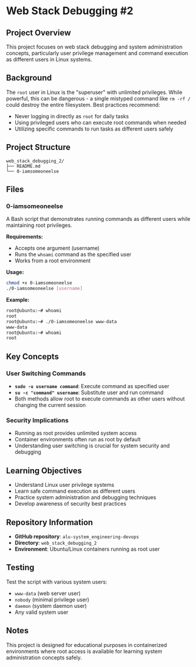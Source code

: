# Web Stack Debugging #2

## Project Overview

This project focuses on web stack debugging and system administration concepts, particularly user privilege management and command execution as different users in Linux systems.

## Background

The `root` user in Linux is the "superuser" with unlimited privileges. While powerful, this can be dangerous - a single mistyped command like `rm -rf /` could destroy the entire filesystem. Best practices recommend:

- Never logging in directly as `root` for daily tasks
- Using privileged users who can execute root commands when needed
- Utilizing specific commands to run tasks as different users safely

## Project Structure

```
web_stack_debugging_2/
├── README.md
└── 0-iamsomeoneelse
```

## Files

### 0-iamsomeoneelse

A Bash script that demonstrates running commands as different users while maintaining root privileges.

**Requirements:**
- Accepts one argument (username)
- Runs the `whoami` command as the specified user
- Works from a root environment

**Usage:**
```bash
chmod +x 0-iamsomeoneelse
./0-iamsomeoneelse [username]
```

**Example:**
```bash
root@ubuntu:~# whoami
root
root@ubuntu:~# ./0-iamsomeoneelse www-data
www-data
root@ubuntu:~# whoami
root
```

## Key Concepts

### User Switching Commands

- **`sudo -u username command`**: Execute command as specified user
- **`su -c "command" username`**: Substitute user and run command
- Both methods allow root to execute commands as other users without changing the current session

### Security Implications

- Running as root provides unlimited system access
- Container environments often run as root by default
- Understanding user switching is crucial for system security and debugging

## Learning Objectives

- Understand Linux user privilege systems
- Learn safe command execution as different users
- Practice system administration and debugging techniques
- Develop awareness of security best practices

## Repository Information

- **GitHub repository**: `alu-system_engineering-devops`
- **Directory**: `web_stack_debugging_2`
- **Environment**: Ubuntu/Linux containers running as root user

## Testing

Test the script with various system users:
- `www-data` (web server user)
- `nobody` (minimal privilege user)
- `daemon` (system daemon user)
- Any valid system user

## Notes

This project is designed for educational purposes in containerized environments where root access is available for learning system administration concepts safely.

